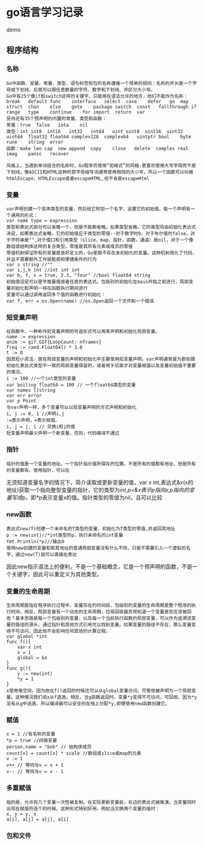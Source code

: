 # go语言学习记录
demo
## 程序结构
### 名称
    Go中函数、变量、常量、类型、语句标签和包的名称遵循一个简单的规则：名称的开头是一个字母或下划线，后面可以跟任意数量的字符、数字和下划线、并区分大小写。
    Go中有25个像if和switch这样的关键字，只能用在语法允许的地方，他们不能作为名称：
    break   default func    interface   select  case    defer   go  map struct  chan    else    goto    package switch  const   fallthrough if  range   type    continue    for import  return  var
    另外还有35个预声明的内置的常量、类型和函数：
    常量：true  false   iota    nil
    类型：int int8  int16   int32   int64   uint uint8  uint16  uint32  uint64  float32 float64 complex128  complex64   uintptr bool    byte    rune    string  error
    函数：make len cap  new append  copy    close   delete  complex real    imag    panic   recover

    风格上，当遇到单词组合的名称时，Go程序员使用“驼峰式”的风格-更喜欢使用大写字母而不是下划线。像ASCII和HTML这种的首字母缩写词通常使用相同的大小写，所以一个函数可以叫做htmlEscape、HTMLEscape或者escapeHTML,但不会是escapeHtml
### 变量
    var声明创建一个具体类型的变量，然后给它附加一个名字，设置它的初始值。每一个声明有一个通用的形式：
    var name type = expression
    类型和表达式部分可以省略一个，但是不能都省略。如果类型省略，它的类型将由初始化表达式决定，如果表达式省略，它的初始值应于类型的零值--对于数字时0，对于布尔值时false，对于字符串是"",对于借口和引用类型（slice，map，指针，函数，通道）是nil，对于一个像数组或结构体这样的复合类型，零值是其所有元素或成员的零值
    零值机制保证所有的变量是良好定义的，Go里面不存在未初始化的变量。这种机制简化了代码，并且不需要额外工作就能感知便捷条件的行为
    var s string //""
    var i,j,k int //int int int 
    var b, f, s = true, 2.3, "four" //bool float64 string
    初始值设定可以是字面量值或者任意的表达式。包级别的初始化在main开始之前进行，局部变量初始化和声明一样在函数执行期间进行
    变量可以通过调用返回多个值的函数进行初始化：
    var f, err = os.Open(name) //os.Open返回一个文件和一个错误
### 短变量声明
    在函数中，一种称作短变量声明的可选形式可以用来声明和初始化局部变量。
    name := expression
    anim := gif.GIF{LoopCount: nframes}
    freq := rand.Float64() * 3.0
    t := 0
    因其短小灵活，故在局部变量的声明和初始化中主要使用短变量声明。var声明通常是为那些跟初始化表达式类型不一致的局部变量保留的，或者用于后面才对变量赋值以及变量初始值不重要的情况。
    i := 100 //一个int类型的变量
    var boiling float64 = 100 // 一个float64类型的变量
    var names []string
    var err error
    var p Point
    与var声明一样，多个变量可以以短变量声明的方式声明和初始化
    i, j := 0, 1 //声明i,j
    :=表示声明，=表示赋值。
    i, j = j, i // 交换i和j的值
    短变量声明最少声明一个新变量，否则，代码编译不通过
### 指针
    指针的值是一个变量的地址。一个指针指示值所保存的位置。不是所有的值都有地址，但是所有的变量都有。使用指针，可以在
无须知道变量名字的情况下，简介读取或更新变量的值，var x int,表达式&x(x的地址)获取一个指向整型变量的指针，它的类型为*int,p=&x表示p指向x,p指向的变量写成*p，即*p表示变量x的值。指针类型的零值为nil，且可以比较
### new函数
    表达式new(T)创建一个未命名的T类型的变量，初始化为T类型的零值,并返回其地址
    p := new(int)//*int类型的p，执行未命名的int变量
    fmt.Println(*p)//输出0
    使用new创建的变量和取其地址的普通局部变量没有什么不同，只是不需要引入一个虚拟的名字，通过new(T)就可以直接在表达
因此new指示语法上的便利，不是一个基础概念，它是一个预声明的函数，不是一个关键字，因此可以重定义为其他类型。
### 变量的生命周期
    生命周期是指在程序执行过程中，变量存在的时间段，包级别的变量的生命周期是整个程序的执行时间，相反，局部变量有一个动态的生命周期，垃圾回收器苏荷知道一个变量是否应该被回收？基本思路是每一个包级别的变量，以及每一个当前执行函数的局部变量，可以作为追溯该变量的路径的源头，通过指针和其他方式引用可以找到变量。如果变量的路径不存在，那么变量变得不可访问，因此他不会影响任何其他的计算过程。
    var global *int
    func f(){
        var x int
        x = 1
        global = &x
    }
    func g(){
        y := new(int)
        *y = 1
    }
    x使用堆空间，因为他在f()返回的时候还可以从global变量访问，尽管他被声明为一个局部变量。这种情况我们说x从f逃逸。相反，当g函数返回时，变量*y变得不可访问，可回收。因为*y没有从g中逃逸，所以编译器可以安全的在栈上分配*y,即便使用new函数创建它。
### 赋值
    x = 1 //有名称的变量
    *p = true //间接变量
    person.name = "bob" // 结构体成员
    count[x] = count[x] * scale //数组或slice或map的元素
    v := 1
    v++ // 等同与v = v + 1
    v-- // 等同与v = v - 1
### 多重赋值
    指的是，允许将几个变量一次性被复制。在实际更新变量前，右边的表达式被推演，当变量同时出现在赋值符连个的时候，这种形式特别好用，例如当交换两个变量的值时：
    x, y = y, x
    a[i], a[j] = a[j], a[i]
### 包和文件
    


